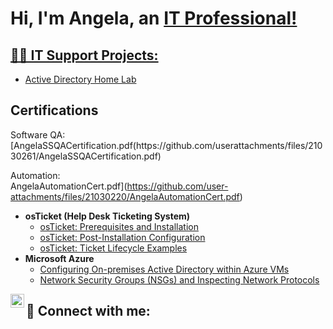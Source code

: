 <h1>Hi, I'm Angela, an <a href="www.linkedin.com/in/angelasharif"> IT Professional! </h1>

<h2>👨‍💻 IT Support Projects:</h2>

  - [Active Directory Home Lab](https://github.com/composedac)
    
<h2> Certifications </h2>
Software QA: [AngelaSSQACertification.pdf(https://github.com/userattachments/files/21030261/AngelaSSQACertification.pdf)


Automation:
<br>AngelaAutomationCert.pdf](https://github.com/user-attachments/files/21030220/AngelaAutomationCert.pdf)</br>

- <b>osTicket (Help Desk Ticketing System)</b>
  - [osTicket: Prerequisites and Installation](https://github.com/joshmadakorcc/osticket-prereqs)
  - [osTicket: Post-Installation Configuration](https://github.com/joshmadakorcc/post-install-config)
  - [osTicket: Ticket Lifecycle Examples](https://github.com/joshmadakorcc/ticket-lifecycle)
- <b>Microsoft Azure</b>
  - [Configuring On-premises Active Directory within Azure VMs](https://github.com/joshmadakorcc/configure-ad)
  - [Network Security Groups (NSGs) and Inspecting Network Protocols](https://github.com/joshmadakorcc/azure-network-protocols)


[<img align="left" alt="Josh | LinkedIn" width="22px" src="https://cdn.jsdelivr.net/npm/simple-icons@v3/icons/linkedin.svg" />][linkedin]

[linkedin]: www.linkedin.com/in/angelasharif

<h2> 🤳 Connect with me:</h2>





<!--
**joshmadakor1/joshmadakor1** is a ✨ _special_ ✨ repository because its `README.md` (this file) appears on your GitHub profile.

Here are some ideas to get you started:

- 🔭 I’m currently working on ...
- 🌱 I’m currently learning ...
- 👯 I’m looking to collaborate on ...
- 🤔 I’m looking for help with ...
- 💬 Ask me about ...
- 📫 How to reach me: ...
- 😄 Pronouns: ...
- ⚡ Fun fact: ...
-->
